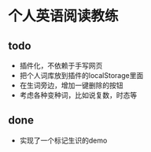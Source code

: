 # 个人英语阅读教练

## todo
-   插件化，不依赖于手写网页
-   把个人词库放到插件的localStorage里面
-   在生词旁边，增加一键删除的按钮
-   考虑各种变种词，比如说复数，时态等

## done
-   实现了一个标记生识的demo
